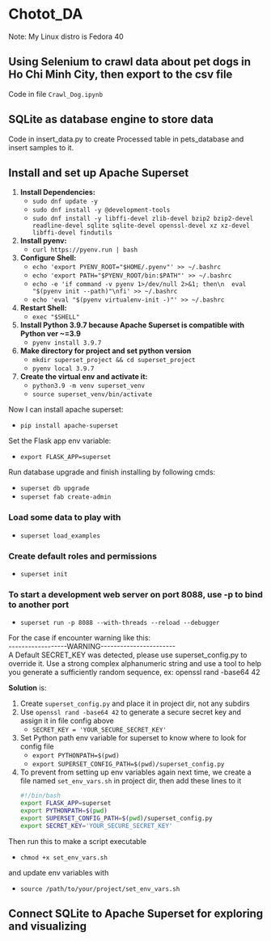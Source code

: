 # Chotot_DA

Note: My Linux distro is Fedora 40

## Using Selenium to crawl data about pet dogs in Ho Chi Minh City, then export to the csv file

Code in file `Crawl_Dog.ipynb`

## SQLite as database engine to store data
Code in insert_data.py to create Processed table in pets_database and insert samples to it.

## Install and set up Apache Superset

1. **Install Dependencies:**
   - `sudo dnf update -y`
   - `sudo dnf install -y @development-tools`
   - `sudo dnf install -y libffi-devel zlib-devel bzip2 bzip2-devel readline-devel sqlite sqlite-devel openssl-devel xz xz-devel libffi-devel findutils`
2. **Install pyenv:**
   - `curl https://pyenv.run | bash`
3. **Configure Shell:**
   - `echo 'export PYENV_ROOT="$HOME/.pyenv"' >> ~/.bashrc`
   - `echo 'export PATH="$PYENV_ROOT/bin:$PATH"' >> ~/.bashrc`
   - `echo -e 'if command -v pyenv 1>/dev/null 2>&1; then\n  eval "$(pyenv init --path)"\nfi' >> ~/.bashrc`
   - `echo 'eval "$(pyenv virtualenv-init -)"' >> ~/.bashrc`
4. **Restart Shell:**
   - `exec "$SHELL"`
5. **Install Python 3.9.7 because Apache Superset is compatible with Python ver ~=3.9**
   - `pyenv install 3.9.7`
6. **Make directory for project and set python version**
   - `mkdir superset_project && cd superset_project`
   - `pyenv local 3.9.7`
7. **Create the virtual env and activate it:**
   - `python3.9 -m venv superset_venv`
   - `source superset_venv/bin/activate`

Now I can install apache superset:
- `pip install apache-superset`

Set the Flask app env variable:
- `export FLASK_APP=superset`

Run database upgrade and finish installing by following cmds:
- `superset db upgrade`
- `superset fab create-admin`

### Load some data to play with

- `superset load_examples`

### Create default roles and permissions

- `superset init`

### To start a development web server on port 8088, use -p to bind to another port

- `superset run -p 8088 --with-threads --reload --debugger`

For the case if encounter warning like this: \
------------------WARNING----------------------- \
A Default SECRET_KEY was detected, please use superset_config.py to override it. Use a strong complex alphanumeric string and use a tool to help you generate a sufficiently random sequence, ex: openssl rand -base64 42

**Solution** is:

1. Create `superset_config.py` and place it in project dir, not any subdirs
2. Use `openssl rand -base64 42` to generate a secure secret key and assign it in file config above
   - `SECRET_KEY = 'YOUR_SECURE_SECRET_KEY'`
3. Set Python path env variable for superset to know where to look for config file
   - `export PYTHONPATH=$(pwd)`
   - `export SUPERSET_CONFIG_PATH=$(pwd)/superset_config.py`
4. To prevent from setting up env variables again next time, we create a file named `set_env_vars.sh` in project dir, then add these lines to it
   ```bash
   #!/bin/bash
   export FLASK_APP=superset
   export PYTHONPATH=$(pwd)
   export SUPERSET_CONFIG_PATH=$(pwd)/superset_config.py
   export SECRET_KEY='YOUR_SECURE_SECRET_KEY'

Then run this to make a script executable
- `chmod +x set_env_vars.sh` 
  
and update env variables with
- `source /path/to/your/project/set_env_vars.sh`
## Connect SQLite to Apache Superset for exploring and visualizing
